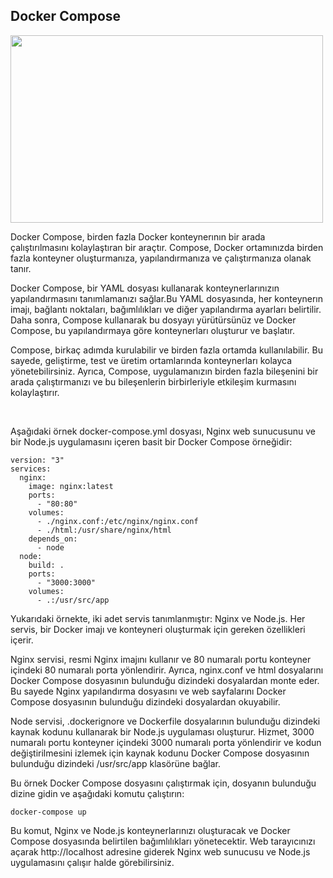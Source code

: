 ## Docker Compose

<img src="https://user-images.githubusercontent.com/100773960/228244163-4d5bcc14-3ce4-4efd-8e54-b73a776ea75d.png" width="500" height="300">

Docker Compose, birden fazla Docker konteynerının bir arada çalıştırılmasını kolaylaştıran bir araçtır. Compose, Docker ortamınızda birden fazla konteyner oluşturmanıza, yapılandırmanıza ve çalıştırmanıza olanak tanır. 

Docker Compose, bir YAML dosyası kullanarak konteynerlarınızın yapılandırmasını tanımlamanızı sağlar.Bu YAML dosyasında, her konteynerın imajı, bağlantı noktaları, bağımlılıkları ve diğer yapılandırma ayarları belirtilir. Daha sonra, Compose kullanarak bu dosyayı yürütürsünüz ve Docker Compose, bu yapılandırmaya göre konteynerları oluşturur ve başlatır.

Compose, birkaç adımda kurulabilir ve birden fazla ortamda kullanılabilir. Bu sayede, geliştirme, test ve üretim ortamlarında konteynerları kolayca yönetebilirsiniz. Ayrıca, Compose, uygulamanızın birden fazla bileşenini bir arada çalıştırmanızı ve bu bileşenlerin birbirleriyle etkileşim kurmasını kolaylaştırır.

<br>

Aşağıdaki örnek docker-compose.yml dosyası, Nginx web sunucusunu ve bir Node.js uygulamasını içeren basit bir Docker Compose örneğidir:

```
version: "3" 
services: 
  nginx: 
    image: nginx:latest 
    ports: 
      - "80:80" 
    volumes: 
      - ./nginx.conf:/etc/nginx/nginx.conf 
      - ./html:/usr/share/nginx/html 
    depends_on: 
      - node 
  node: 
    build: . 
    ports: 
      - "3000:3000" 
    volumes: 
      - .:/usr/src/app
```

Yukarıdaki örnekte, iki adet servis tanımlanmıştır: Nginx ve Node.js. Her servis, bir Docker imajı ve konteyneri oluşturmak için gereken özellikleri içerir.

Nginx servisi, resmi Nginx imajını kullanır ve 80 numaralı portu konteyner içindeki 80 numaralı porta yönlendirir. Ayrıca, nginx.conf ve html dosyalarını Docker Compose dosyasının bulunduğu dizindeki dosyalardan monte eder. Bu sayede Nginx yapılandırma dosyasını ve web sayfalarını Docker Compose dosyasının bulunduğu dizindeki dosyalardan okuyabilir.

Node servisi, .dockerignore ve Dockerfile dosyalarının bulunduğu dizindeki kaynak kodunu kullanarak bir Node.js uygulaması oluşturur. Hizmet, 3000 numaralı portu konteyner içindeki 3000 numaralı porta yönlendirir ve kodun değiştirilmesini izlemek için kaynak kodunu Docker Compose dosyasının bulunduğu dizindeki /usr/src/app klasörüne bağlar.

Bu örnek Docker Compose dosyasını çalıştırmak için, dosyanın bulunduğu dizine gidin ve aşağıdaki komutu çalıştırın:
```
docker-compose up
```

Bu komut, Nginx ve Node.js konteynerlarınızı oluşturacak ve Docker Compose dosyasında belirtilen bağımlılıkları yönetecektir. Web tarayıcınızı açarak http://localhost adresine giderek Nginx web sunucusu ve Node.js uygulamasını çalışır halde görebilirsiniz.
